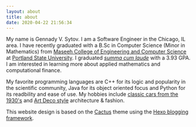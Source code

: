 ```yaml
---
layout: about
title: about
date: 2020-04-22 21:56:34
---
```

My name is Gennady V. Sytov. I am a Software Engineer in the Chicago, IL area. I have recently graduated with a B.Sc in Computer Science (Minor in Mathematics) from [ Maseeh College of Engineering and Computer Science](https://www.pdx.edu/cecs/home) at [Portland State University](https://www.pdx.edu/). I graduated [*summa cum laude*](https://www.pdx.edu/commencement/order-cap-gown-regalia) with a 3.93 GPA. I am interested in learning more about applied mathematics and computational finance.

My favorite programming languages are C++ for its logic and popularity in the scientific community, Java for its object oriented focus and Python for its readbility and ease of use. My hobbies include [classic cars from the 1930's](https://digitalcollections.detroitpubliclibrary.org/islandora/object/islandora%3A153397) and [Art Deco style](https://en.wikipedia.org/wiki/Art_Deco) architecture & fashion.

This website design is based on the [Cactus](https://probberechts.github.io/hexo-theme-cactus/) theme using the [Hexo blogging framework](https://hexo.io/).